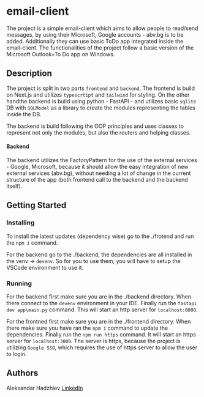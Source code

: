# email-client

The project is a simple email-client which aims to allow people to read/send messages, by using their Microsoft, Google accounts - abv.bg is to be added. Additionally they can use basic ToDo app integrated inside the email-client. The functionalities of the project follow a basic version of the Microsoft Outlook+To Do app on Windows.


## Description

The project is split in two parts `frontend` and `backend`. The frontend is build on Next.js and utilizes `typescrtipt` and `tailwind` for styling. On the other handthe backend is build using python - FastAPI - and utilizes basic `sqlite` DB with `SQLModel` as a library to create the modules representing the tables inside the DB.

The backend is build following the OOP principles and uses classes to represent not only the modules, but also the routers and helping classes.

#### Backend

The backend utilizes the FactoryPattern for the use of the external services - Google, Microsoft, because it should allow the easy integration of new external services (abv.bg), without needing a lot of change in the current structure of the app (both frontend call to the backend and the backend itself).

## Getting Started

### Installing

To install the latest updates (dependency wise) go to the ./frotend and run the `npm i` command.

For the backend go to the ./backend, the dependencies are all installed in the venv -> `devenv`. So for you to use them, you will have to setup the VSCode environment to use it.

### Running

For the backend first make sure you are in the ./backend directory. When there connect to the `devenv` environment in your IDE. Finally run the `fastapi dev app\main.py` command. This will start an http server for `localhost:8000`.

For the frontned first make sure you are in the ./frontend directory. When there make sure you have ran the `npm i` command to update the dependencies. Finally run the `npm run https` command. It will start an https server for `localhost:3000`. The server is https, because the project is utilizing `Google SSO`, which requires the use of https server to allow the user to login.


## Authors

Aleksandar Hadzhiev 
[LinkedIn](https://www.linkedin.com/in/aleksandar-hadzhiev-6ab055197/)